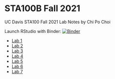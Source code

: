 # STA100B Fall 2021
UC Davis STA100 Fall 2021 Lab Notes by Chi Po Choi

Launch RStudio with Binder: [![Binder](http://mybinder.org/badge_logo.svg)](http://mybinder.org/v2/gh/pochoi/sta100-fall2021/main?urlpath=rstudio)

- [Lab 1](https://pochoi.github.io/sta100-fall2021/lab1.html) 
- [Lab 2](https://pochoi.github.io/sta100-fall2021/lab2.html) 
- [Lab 3](https://pochoi.github.io/sta100-fall2021/lab3.html) 
- [Lab 4](https://pochoi.github.io/sta100-fall2021/lab4.html) 
- [Lab 5](https://pochoi.github.io/sta100-fall2021/lab5.html) 
- [Lab 6](https://pochoi.github.io/sta100-fall2021/lab6.html) 
- [Lab 7](https://pochoi.github.io/sta100-fall2021/lab7.html) 

